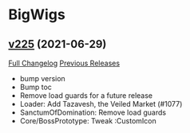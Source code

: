 # BigWigs

## [v225](https://github.com/BigWigsMods/BigWigs/tree/v225) (2021-06-29)
[Full Changelog](https://github.com/BigWigsMods/BigWigs/compare/v224...v225) [Previous Releases](https://github.com/BigWigsMods/BigWigs/releases)

- bump version  
- Bump toc  
- Remove load guards for a future release  
- Loader: Add Tazavesh, the Veiled Market (#1077)  
- SanctumOfDomination: Remove load guards  
- Core/BossPrototype: Tweak :CustomIcon  
